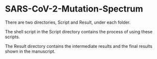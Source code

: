# SARS-CoV-2-Mutation-Spectrum

There are two directories, Script and Result, under each folder. 

The shell script in the Script directory contains the process of using these scripts. 

The Result directory contains the intermediate results and the final results shown in the manuscript.
